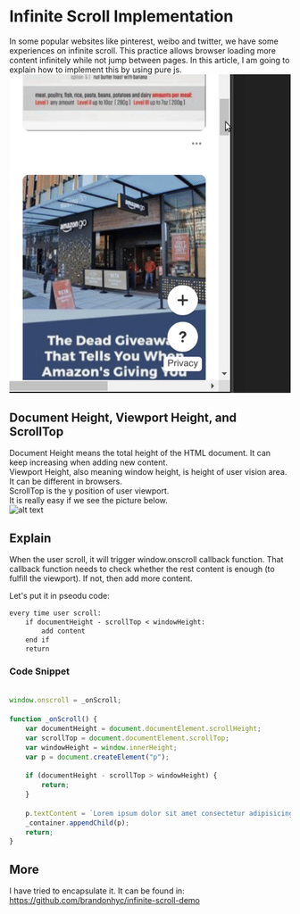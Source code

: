# Infinite Scroll Implementation

In some popular websites like pinterest, weibo and twitter, we have some experiences on infinite scroll. This practice allows browser loading more content infinitely while not jump between pages. In this article, I am going to explain how to implement this by using pure js.
![alt text](pinterest.gif "pinterest")



## Document Height, Viewport Height, and ScrollTop 

Document Height means the total height of the HTML document. It can keep increasing when adding new content.
<br>
Viewport Height, also meaning window height, is height of user vision area. It can be different in browsers. 
<br>
ScrollTop is the y position of user viewport. 
<br>
It is really easy if we see the picture below. 
<br>
![alt text](google.gif "google")

## Explain
When the user scroll, it will trigger window.onscroll callback function. That callback function needs to check whether the rest content is enough (to fulfill the viewport). If not, then add more content. 

Let's put it in pseodu code:
```
every time user scroll:
    if documentHeight - scrollTop < windowHeight: 
        add content
    end if
    return
```

### Code Snippet
```js

window.onscroll = _onScroll;

function _onScroll() {
    var documentHeight = document.documentElement.scrollHeight;
    var scrollTop = document.documentElement.scrollTop;
    var windowHeight = window.innerHeight;
    var p = document.createElement("p");

    if (documentHeight - scrollTop > windowHeight) {
        return;
    }
    
    p.textContent = `Lorem ipsum dolor sit amet consectetur adipisicing elit. Sapiente maxime beatae porro non vitae vel natus error odio ut inventore perspiciatis, ipsa hic quaerat dolorum dolor unde architecto exercitationem vero.`;
    _container.appendChild(p);
    return;
}

```

## More
I have tried to encapsulate it. It can be found in: https://github.com/brandonhyc/infinite-scroll-demo